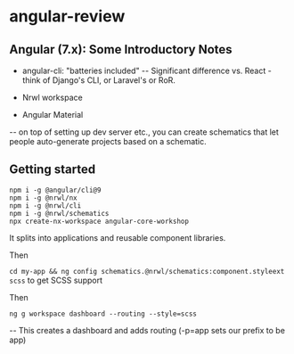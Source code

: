 # angular-review

## Angular (7.x): Some Introductory Notes

- angular-cli: "batteries included"
  -- Significant difference vs. React - think of Django's CLI, or Laravel's or RoR.

- Nrwl workspace
- Angular Material

-- on top of setting up dev server etc., you can create schematics that let people auto-generate projects based on a schematic.

## Getting started

```
npm i -g @angular/cli@9
npm i -g @nrwl/nx
npm i -g @nrwl/cli
npm i -g @nrwl/schematics
npx create-nx-workspace angular-core-workshop
```

It splits into applications and reusable component libraries.

Then

`cd my-app && ng config schematics.@nrwl/schematics:component.styleext scss` to get SCSS support

Then

`ng g workspace dashboard --routing --style=scss`

-- This creates a dashboard and adds routing (-p=app sets our prefix to be app)
